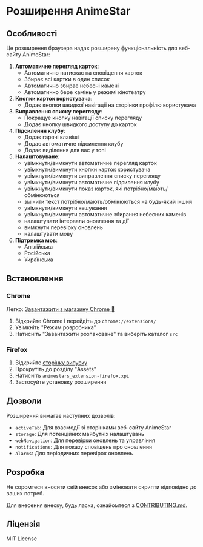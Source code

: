 # Розширення AnimeStar

## Особливості

Це розширення браузера надає розширену функціональність для веб-сайту AnimeStar:

1. **Автоматичне перегляд карток**:
    - Автоматично натискає на сповіщення карток
    - Збирає всі картки в один список
    - Автоматично збирає небесні камені
    - Автоматично бере камінь у режимі кінотеатру
2. **Кнопки карток користувача**: 
    - Додає кнопки швидкої навігації на сторінки профілю користувача
3. **Виправлення списку перегляду**: 
    - Покращує кнопку навігації списку перегляду
    - Додає кнопку швидкого доступу до карток
4. **Підсилення клубу**: 
    - Додає гарячі клавіші
    - Додає автоматичне підсилення клубу
    - Додає виділення для вас у топі
5. **Налаштовуване**: 
    - увімкнути/вимкнути автоматичне перегляд карток
    - увімкнути/вимкнути кнопки карток користувача
    - увімкнути/вимкнути виправлення списку перегляду
    - увімкнути/вимкнути автоматичне підсилення клубу
    - увімкнути/вимкнути показ карток, які потрібно/мають/обмінюються
    - змінити текст потрібно/мають/обмінюються на будь-який інший
    - увімкнути/вимкнути кешування
    - увімкнути/вимкнути автоматичне збирання небесних каменів
    - налаштувати інтервали оновлення та дії
    - вимкнути перевірку оновлень
    - налаштувати мову
6. **Підтримка мов**: 
    - Англійська
    - Російська
    - Українська

## Встановлення

### Chrome
Легко: [Завантажити з магазину Chrome 👾](https://chromewebstore.google.com/detail/animestar-extension/ocpbplnohadkjdindnodcmpmjboifjae)
1. Відкрийте Chrome і перейдіть до `chrome://extensions/`
2. Увімкніть "Режим розробника"
3. Натисніть "Завантажити розпаковане" та виберіть каталог `src`

### Firefox
1. Відкрийте [сторінку випуску](https://github.com/Teri-anric/AnimeStarsExtensions/releases/)
2. Прокрутіть до розділу "Assets"
3. Натисніть `animestars_extension-firefox.xpi`
4. Застосуйте установку розширення

## Дозволи

Розширення вимагає наступних дозволів:
- `activeTab`: Для взаємодії зі сторінками веб-сайту AnimeStar
- `storage`: Для потенційних майбутніх налаштувань
- `webNavigation`: Для перевірки оновлень та управління
- `notifications`: Для показу сповіщень про оновлення
- `alarms`: Для періодичних перевірок оновлень

## Розробка

Не соромтеся вносити свій внесок або змінювати скрипти відповідно до ваших потреб.

Для внесення внеску, будь ласка, ознайомтеся з [CONTRIBUTING.md](./CONTRIBUTING.md).

## Ліцензія

MIT License 
